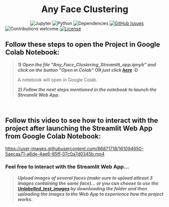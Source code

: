 <h1 align="center"><strong>Any Face Clustering</strong></h1>

&nbsp;&nbsp;&nbsp;&nbsp;&nbsp;&nbsp;&nbsp;&nbsp;&nbsp;&nbsp;&nbsp;&nbsp;&nbsp;&nbsp;&nbsp;&nbsp;&nbsp;&nbsp;&nbsp;
![Jupyter](https://img.shields.io/badge/jupyter-v5.3+-orange.svg)
![Python](https://img.shields.io/badge/python-v3.7+-blue.svg)
![Dependencies](https://img.shields.io/badge/dependencies-up%20to%20date-brightgreen.svg)
[![GitHub Issues](https://img.shields.io/github/issues/souvikmajumder26/Any-Face-Clustering.svg)](https://github.com/souvikmajumder26/Any-Face_Clustering/issues)
![Contributions welcome](https://img.shields.io/badge/contributions-welcome-orange.svg)
[![License](https://img.shields.io/badge/license-MIT-blue.svg)](https://opensource.org/licenses/MIT)

## Follow these steps to open the Project in Google Colab Notebook:
> **1) *Open the file "Any_Face_Clustering_Streamlit_app.ipnyb" and click on the button "Open in Colab"* OR *just click <a href="https://colab.research.google.com/github/souvikmajumder26/Any-Face-Clustering/blob/main/Any_Face_Clustering_Streamlit_app.ipynb">here</a>* :D**
> 
> A notebook will open in Google Colab.
>
> **2) *Follow the next steps mentioned in the notebook to launch the Streamlit Web App.***

<br>

## Follow this video to see how to interact with the project after launching the Streamlit Web App from Google Colab Notebook:

https://user-images.githubusercontent.com/86871718/161094650-5aecaa71-a6de-4ae6-85ff-07c0a7d0345b.mp4

### Feel free to interact with the Streamlit Web App...
> ***Upload images of several faces (make sure to upload atleast 3 images containing the same face)... or you can choose to use the <a href="https://drive.google.com/drive/folders/1JXYCf4Qk4fuTfTDoduGU7vgmXNyXSMUe?usp=sharing">Unlabelled_test_images</a> by downloading the folder and then uploading the images to the Web App to experience how the project works.***
